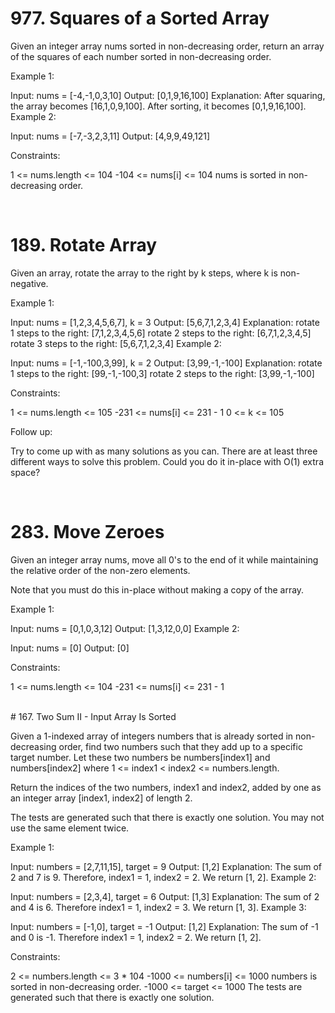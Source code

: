 # 977. Squares of a Sorted Array

Given an integer array nums sorted in non-decreasing order, return an array of the squares of each number sorted in non-decreasing order.

Example 1:

Input: nums = [-4,-1,0,3,10]
Output: [0,1,9,16,100]
Explanation: After squaring, the array becomes [16,1,0,9,100].
After sorting, it becomes [0,1,9,16,100].
Example 2:

Input: nums = [-7,-3,2,3,11]
Output: [4,9,9,49,121]

Constraints:

1 <= nums.length <= 104
-104 <= nums[i] <= 104
nums is sorted in non-decreasing order.

<br />

# 189. Rotate Array

Given an array, rotate the array to the right by k steps, where k is non-negative.

Example 1:

Input: nums = [1,2,3,4,5,6,7], k = 3
Output: [5,6,7,1,2,3,4]
Explanation:
rotate 1 steps to the right: [7,1,2,3,4,5,6]
rotate 2 steps to the right: [6,7,1,2,3,4,5]
rotate 3 steps to the right: [5,6,7,1,2,3,4]
Example 2:

Input: nums = [-1,-100,3,99], k = 2
Output: [3,99,-1,-100]
Explanation:
rotate 1 steps to the right: [99,-1,-100,3]
rotate 2 steps to the right: [3,99,-1,-100]

Constraints:

1 <= nums.length <= 105
-231 <= nums[i] <= 231 - 1
0 <= k <= 105

Follow up:

Try to come up with as many solutions as you can. There are at least three different ways to solve this problem.
Could you do it in-place with O(1) extra space?

<br/>

# 283. Move Zeroes

Given an integer array nums, move all 0's to the end of it while maintaining the relative order of the non-zero elements.

Note that you must do this in-place without making a copy of the array.

Example 1:

Input: nums = [0,1,0,3,12]
Output: [1,3,12,0,0]
Example 2:

Input: nums = [0]
Output: [0]

Constraints:

1 <= nums.length <= 104
-231 <= nums[i] <= 231 - 1

<br>
# 167. Two Sum II - Input Array Is Sorted

Given a 1-indexed array of integers numbers that is already sorted in non-decreasing order, find two numbers such that they add up to a specific target number. Let these two numbers be numbers[index1] and numbers[index2] where 1 <= index1 < index2 <= numbers.length.

Return the indices of the two numbers, index1 and index2, added by one as an integer array [index1, index2] of length 2.

The tests are generated such that there is exactly one solution. You may not use the same element twice.

Example 1:

Input: numbers = [2,7,11,15], target = 9
Output: [1,2]
Explanation: The sum of 2 and 7 is 9. Therefore, index1 = 1, index2 = 2. We return [1, 2].
Example 2:

Input: numbers = [2,3,4], target = 6
Output: [1,3]
Explanation: The sum of 2 and 4 is 6. Therefore index1 = 1, index2 = 3. We return [1, 3].
Example 3:

Input: numbers = [-1,0], target = -1
Output: [1,2]
Explanation: The sum of -1 and 0 is -1. Therefore index1 = 1, index2 = 2. We return [1, 2].

Constraints:

2 <= numbers.length <= 3 \* 104
-1000 <= numbers[i] <= 1000
numbers is sorted in non-decreasing order.
-1000 <= target <= 1000
The tests are generated such that there is exactly one solution.

